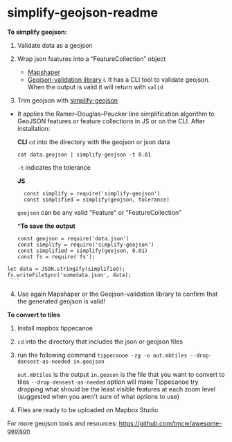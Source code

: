 # simplify-geojson-readme

**To simplify geojson:**

1. Validate data as a geojson

2. Wrap json features into a “FeatureCollection” object
    - [Mapshaper](https://mapshaper.org/)
    - [Geojson-validation library](https://www.npmjs.com/package/geojson-validation)
        i. It has a CLI tool to validate geojson. When the output is valid it will return with `valid`
        
 3. Trim geojson with [simplify-geojson](https://www.npmjs.com/package/simplify-geojson)
   - It applies the  Ramer–Douglas–Peucker line simplification algorithm to GeoJSON features or feature collections in JS or        on the CLI.
      After installation: 
      
      **CLI**
       `cd` into the directory with the geojson or json data
      
       `cat data.geojson | simplify-geojson -t 0.01`
       
       `-t` indicates the tolerance 
       
      **JS** 
      
     ``` 
       const simplify = require('simplify-geojson')
       const simplified = simplify(geojson, tolerance) 
     ```
      
      
     `geojson` can be any valid "Feature" or "FeatureCollection"
     
     ***To save the output**
     ```
     const geojson = require('data.json')
     const simplify = require('simplify-geojson')
     const simplified = simplify(geojson, 0.01)
     const fs = require('fs');

    let data = JSON.stringify(simplified);
    fs.writeFileSync('somedata.json', data);
     ```
     
     
   4. Use again Mapshaper or the Geojson-validation library to confirm that the generated geojson is valid!
   
   
   **To convert to tiles**
   
   1. Install mapbox tippecanoe
   
   2. `cd` into the directory that includes the json or geojson files
   
   3. run the following command
      `tippecanoe -zg -o out.mbtiles --drop-densest-as-needed in.geojson`
      
      `out.mbtiles` is the output 
      `in.geoson` is the file that you want to convert to tiles
      `--drop-densest-as-needed` option will make Tippecanoe try dropping what should be the least visible features at each          zoom level (suggested when you aren't sure of what options to use)
      
   4. Files are ready to be uploaded on Mapbox Studio 
      
      
   
   For more geojson tools and resources: https://github.com/tmcw/awesome-geojson
    



